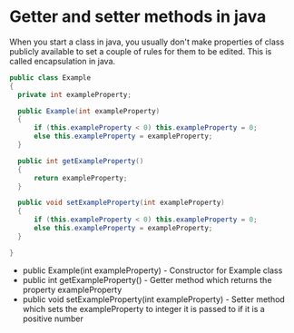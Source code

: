 # Getter and setter methods in java

When you start a class in java, you usually don't make properties of class publicly available to set a couple of rules for them to be edited.
This is called encapsulation in java.

```java
public class Example
{
  private int exampleProperty;

  public Example(int exampleProperty)
  {
      if (this.exampleProperty < 0) this.exampleProperty = 0;
      else this.exampleProperty = exampleProperty;
  }

  public int getExampleProperty()
  {
      return exampleProperty;
  }

  public void setExampleProperty(int exampleProperty)
  {
      if (this.exampleProperty < 0) this.exampleProperty = 0;
      else this.exampleProperty = exampleProperty;
  }

}
```

- public Example(int exampleProperty) - Constructor for Example class
- public int getExampleProperty() - Getter method which returns the property exampleProperty
- public void setExampleProperty(int exampleProperty) - Setter method which sets the exampleProperty to integer it is passed to if it is a positive number
